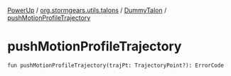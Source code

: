 [PowerUp](../../index.md) / [org.stormgears.utils.talons](../index.md) / [DummyTalon](index.md) / [pushMotionProfileTrajectory](./push-motion-profile-trajectory.md)

# pushMotionProfileTrajectory

`fun pushMotionProfileTrajectory(trajPt: TrajectoryPoint?): ErrorCode`